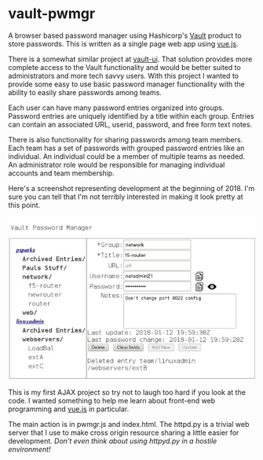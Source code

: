 # vault-pwmgr
A browser based password manager using Hashicorp's [Vault](https://www.vaultproject.io/) product to store passwords. This is written as a single page web app using [vue.js](https://vuejs.org). 

There is a somewhat similar project at [vault-ui](https://github.com/djenriquez/vault-ui). That solution provides more complete access to the Vault functionality and would be better suited to administrators and more tech savvy users. With this project I wanted to provide some easy to use basic password manager functionality with the ability to easily share passwords among teams.

Each user can have many password entries organized into groups. Password entries are uniquely
identified by a title within each group. Entries can contain an associated URL, userid, 
password, and free form text notes.

There is also functionality for sharing passwords among team members. Each team has a set of passwords with grouped password entries like an individual. An individual could be a member of multiple teams as needed. An administrator role would be responsible for managing individual accounts and team membership.

Here's a screenshot representing development at the beginning of 2018. I'm sure you can tell that I'm not terribly interested in making it look pretty at this point.

![Screenshot of the UI with a navigation tree of folders and entry title in the left column and a form with password entry details in the right column. There are update timestamps and an update button at the bottom or the right column.](https://github.com/FixItDad/vault-pwmgr/raw/master/images/screenshot1.jpg "Screenshot 1")

This is my first AJAX project so try not to laugh too hard if you look at the code. I wanted something to help me learn about front-end web programming and [vue.js](https://vuejs.org) in particular. 

The main action is in pwmgr.js and index.html. The httpd.py is a trivial web server that I use to make cross origin resource sharing a little easier for development. *Don't even think about using httpyd.py in a hostile environment!*
